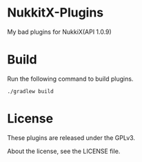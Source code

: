 # NukkitX-Plugins

My bad plugins for NukkiX(API 1.0.9)

# Build

Run the following command to build plugins.

    ./gradlew build

# License

These plugins are released under the GPLv3.

About the license, see the LICENSE file.

